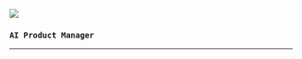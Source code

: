 <!---
- 👋 Hi, I’m @BozhengLong
- 👀 I’m interested in Psychology and Neuroscience.
- 🌱 I’m currently learning Psychology and Cognitive Neuroscience.
--->

<!---
#### 📟  Language and Profile
| <a href="https://github.com/anuraghazra/github-readme-stats"><img align="center" src="https://github-readme-stats.vercel.app/api?username=bozhenglong&show_icons=true&include_all_commits=true&theme=buefy&hide_border=true" alt="Anurag's github stats" /></a> | <a href="https://github.com/anuraghazra/github-readme-stats"><img align="center" src="https://github-readme-stats.vercel.app/api/top-langs/?username=bozhenglong&layout=compact&theme=buefy&hide_border=true" /></a> |
| ------------- | ------------- |
--->


<!--- [![](https://img.shields.io/badge/🌐website-gray?&style=for-the-badge)](https://bozhenglong.github.io/) --->
[![](https://img.shields.io/badge/linkedin-%230077B5.svg?&style=for-the-badge&logo=linkedin&logoColor=white)](https://www.linkedin.com/in/bozheng-long/)
<!--- [![](https://img.shields.io/badge/twitter-%230077B5.svg?&style=for-the-badge&logo=twitter&logoColor=white)](https://twitter.com/bzlongbz) --->

<!---
[![](https://img.shields.io/badge/googlescholar-%234285F4.svg?&style=for-the-badge&logo=google-scholar&logoColor=white)](https://scholar.google.de/citations?user=TxEy3cwAAAAJ&hl=en)
--->

### `AI Product Manager`


---
<!---
<img align="left" src="https://github-readme-stats.vercel.app/api?username=bozhenglong&count_private=true&show_icons=false&theme=default" />
<img align="left" src="https://github-readme-stats.vercel.app/api/top-langs/?username=bozhenglong&theme=default&show_icons=true" />
--->
